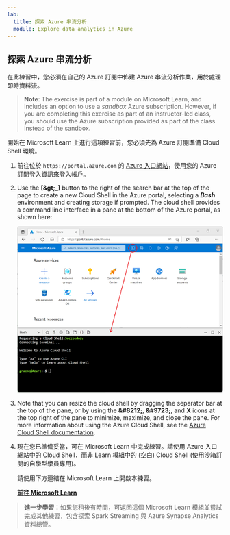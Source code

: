 ```yaml
---
lab:
  title: 探索 Azure 串流分析
  module: Explore data analytics in Azure
---
```


## <a name="explore-azure-stream-analytics"></a>探索 Azure 串流分析

在此練習中，您必須在自己的 Azure 訂閱中佈建 Azure 串流分析作業，用於處理即時資料流。

> <bpt id="p1">**</bpt>Note<ept id="p1">**</ept>: The exercise is part of a module on Microsoft Learn, and includes an option to use a <bpt id="p2">*</bpt>sandbox<ept id="p2">*</ept> Azure subscription. However, if you are completing this exercise as part of an instructor-led class, you should use the Azure subscription provided as part of the class instead of the sandbox.

開始在 Microsoft Learn 上進行這項練習前，您必須先為 Azure 訂閱準備 Cloud Shell 環境。

1. 前往位於 `https://portal.azure.com` 的 [Azure 入口網站](https://portal.azure.com)，使用您的 Azure 訂閱登入資訊來登入帳戶。
2. Use the <bpt id="p1">**</bpt>[<ph id="ph1">\&gt;</ph>_]<ept id="p1">**</ept> button to the right of the search bar at the top of the page to create a new Cloud Shell in the Azure portal, selecting a <bpt id="p2">***</bpt>Bash<ept id="p2">***</ept> environment and creating storage if prompted. The cloud shell provides a command line interface in a pane at the bottom of the Azure portal, as shown here:

    ![顯示 Cloud Shell 窗格的 Azure 入口網站](./images/cloud-shell.png)

3. Note that you can resize the cloud shell by dragging the separator bar at the top of the pane, or by using the <bpt id="p1">**</bpt>&amp;#8212;<ept id="p1">**</ept>, <bpt id="p2">**</bpt>&amp;#9723;<ept id="p2">**</ept>, and <bpt id="p3">**</bpt>X<ept id="p3">**</ept> icons at the top right of the pane to minimize, maximize, and close the pane. For more information about using the Azure Cloud Shell, see the <bpt id="p1">[</bpt>Azure Cloud Shell documentation<ept id="p1">](https://docs.microsoft.com/azure/cloud-shell/overview)</ept>.

4. 現在您已準備妥當，可在 Microsoft Learn 中完成練習。請使用 Azure 入口網站中的 Cloud Shell，而非 Learn 模組中的 (空白) Cloud Shell (使用沙箱訂閱的自學型學員專用)。

    請使用下方連結在 Microsoft Learn 上開啟本練習。

    **[前往 Microsoft Learn](https://docs.microsoft.com/learn/modules/explore-fundamentals-stream-processing/5-exercise-stream-analytics#create-azure-resources)**

> **進一步學習**：如果您稍後有時間，可返回這個 Microsoft Learn 模組並嘗試完成其他練習，包含探索 Spark Streaming 與 Azure Synapse Analytics 資料總管。
